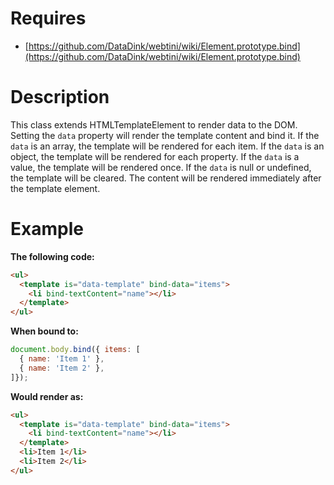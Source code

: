 # Requires

* [https://github.com/DataDink/webtini/wiki/Element.prototype.bind](https://github.com/DataDink/webtini/wiki/Element.prototype.bind)

# Description

  This class extends HTMLTemplateElement to render data to the DOM.
  Setting the `data` property will render the template content and bind it.
  If the `data` is an array, the template will be rendered for each item.
  If the `data` is an object, the template will be rendered for each property.
  If the `data` is a value, the template will be rendered once.
  If the `data` is null or undefined, the template will be cleared.
  The content will be rendered immediately after the template element.

# Example

  **The following code:**

  ```html
  <ul>
    <template is="data-template" bind-data="items">
      <li bind-textContent="name"></li>
    </template>
  </ul>
  ```

  **When bound to:**

  ```js
  document.body.bind({ items: [
    { name: 'Item 1' },
    { name: 'Item 2' },
  ]});
  ```

  **Would render as:**

  ```html
  <ul>
    <template is="data-template" bind-data="items">
      <li bind-textContent="name"></li>
    </template>
    <li>Item 1</li>
    <li>Item 2</li>
  </ul>

